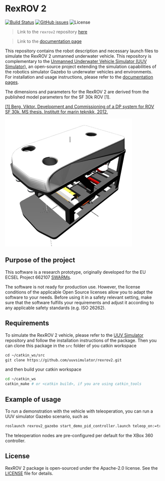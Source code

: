 # RexROV 2

[![Build Status](https://travis-ci.org/uuvsimulator/rexrov2.svg?branch=master)](https://travis-ci.org/uuvsimulator/rexrov2)
[![GitHub issues](https://img.shields.io/github/issues/uuvsimulator/rexrov2.svg)](https://github.com/uuvsimulator/rexrov2/issues)
![License](https://img.shields.io/badge/license-Apache%202-blue.svg)

> Link to the `rexrov2` repository [here](https://github.com/uuvsimulator/rexrov2)

> Link to the [documentation page](https://uuvsimulator.github.io/packages/rexrov2/intro/) 

This repository contains the robot description and necessary launch files to
simulate the RexROV 2 unmanned underwater vehicle. This repository is complementary
to the [Unmanned Underwater Vehicle Simulator (UUV Simulator)](https://github.com/uuvsimulator/uuv_simulator),
an open-source project extending the simulation capabilities of the robotics
simulator Gazebo to underwater vehicles and environments. For installation and
usage instructions, please refer to the [documentation pages](https://uuvsimulator.github.io/).

The dimensions and parameters for the RexROV 2 are derived from the published
model parameters for the SF 30k ROV [1].

[[1] Berg, Viktor. Development and Commissioning of a DP system for ROV SF 30k. MS thesis. Institutt for marin teknikk, 2012.](https://brage.bibsys.no/xmlui/handle/11250/238170)

![RexROV 2](images/rexrov2.png)

## Purpose of the project

This software is a research prototype, originally developed for the EU ECSEL
Project 662107 [SWARMs](http://swarms.eu/).

The software is not ready for production use. However, the license conditions of the
applicable Open Source licenses allow you to adapt the software to your needs.
Before using it in a safety relevant setting, make sure that the software
fulfills your requirements and adjust it according to any applicable safety
standards (e.g. ISO 26262).

## Requirements

To simulate the RexROV 2 vehicle, please refer to the [UUV Simulator](https://github.com/uuvsimulator/uuv_simulator)
repository and follow the installation instructions of the package. Then you can clone
this package in the `src` folder of you catkin workspace

```
cd ~/catkin_ws/src
git clone https://github.com/uuvsimulator/rexrov2.git
```

and then build your catkin workspace

```bash
cd ~/catkin_ws
catkin_make # or <catkin build>, if you are using catkin_tools
```

## Example of usage

To run a demonstration with the vehicle with teleoperation, you can run a UUV
simulator Gazebo scenario, such as

```bash
roslaunch rexrov2_gazebo start_demo_pid_controller.launch teleop_on:=true joy_id:=0
```

The teleoperation nodes are pre-configured per default for the XBox 360
controller.

## License

RexROV 2 package is open-sourced under the Apache-2.0 license. See the
[LICENSE](https://github.com/uuvsimulator/rexrov2/blob/master/LICENSE) file for details.
